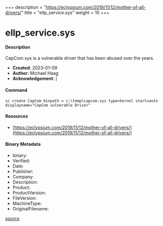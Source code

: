 +++
description = "https://eclypsium.com/2019/11/12/mother-of-all-drivers/"
title = "ellp_service.sys"
weight = 10
+++

# ellp_service.sys

#### Description

CapCom.sys is a vulnerable driver that has been abused over the years.

- **Created**: 2023-01-09
- **Author**: Michael Haag
- **Acknowledgement**:  | [](https://twitter.com/)

#### Command

```
sc create CapCom binpath = c:\temp\capcom.sys type=kernel start=auto displayname="CapCom vulnerable Driver"
```

#### Resources


* [https://eclypsium.com/2019/11/12/mother-of-all-drivers/](https://eclypsium.com/2019/11/12/mother-of-all-drivers/)



#### Binary Metadata

- binary: 
- Verified: 
- Date: 
- Publisher: 
- Company: 
- Description: 
- Product: 
- ProductVersion: 
- FileVersion: 
- MachineType: 
- OriginalFilename: 

[*source*](https://github.com/magicsword-io/LOLDrivers/tree/main/yaml/ellp_service.sys.yml)